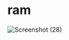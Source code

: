# ram
![Screenshot (28)](https://user-images.githubusercontent.com/75375550/131655649-e787ea73-7624-41d4-b19f-de6e87de492b.png)
